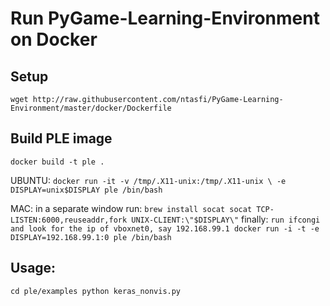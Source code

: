 # Run PyGame-Learning-Environment on Docker

## Setup
`wget http://raw.githubusercontent.com/ntasfi/PyGame-Learning-Environment/master/docker/Dockerfile`

## Build PLE image
`docker build -t ple .`

UBUNTU:
`docker run -it -v /tmp/.X11-unix:/tmp/.X11-unix \
  -e DISPLAY=unix$DISPLAY ple /bin/bash`

MAC:
in a separate window run:
  `brew install socat
  socat TCP-LISTEN:6000,reuseaddr,fork UNIX-CLIENT:\"$DISPLAY\"`
finally:
  `run ifcongi and look for the ip of vboxnet0, say 192.168.99.1
  docker run -i -t -e DISPLAY=192.168.99.1:0 ple /bin/bash`

## Usage:
  `cd ple/examples
  python keras_nonvis.py`
